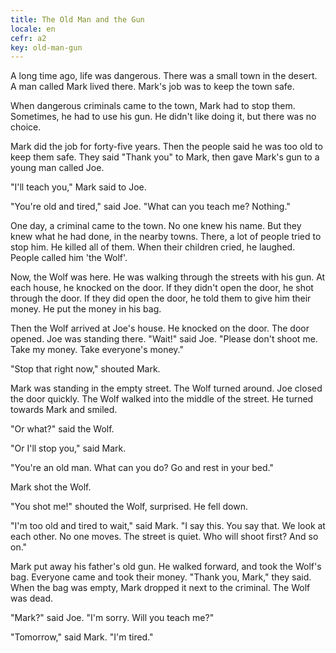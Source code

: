 ```yaml
---
title: The Old Man and the Gun
locale: en
cefr: a2
key: old-man-gun
---
```


A long time ago, life was dangerous. There was a small town in the desert. A man called Mark lived there. Mark's job was to keep the town safe.

When dangerous criminals came to the town, Mark had to stop them. Sometimes, he had to use his gun. He didn't like doing it, but there was no choice.

Mark did the job for forty-five years. Then the people said he was too old to keep them safe. They said "Thank you" to Mark, then gave Mark's gun to a young man called Joe.

"I'll teach you," Mark said to Joe.

"You're old and tired," said Joe. "What can you teach me? Nothing."

One day, a criminal came to the town. No one knew his name. But they knew what he had done, in the nearby towns. There, a lot of people tried to stop him. He killed all of them. When their children cried, he laughed. People called him 'the Wolf'.

Now, the Wolf was here. He was walking through the streets with his gun. At each house, he knocked on the door. If they didn't open the door, he shot through the door. If they did open the door, he told them to give him their money. He put the money in his bag.

Then the Wolf arrived at Joe's house. He knocked on the door. The door opened. Joe was standing there. "Wait!" said Joe. "Please don't shoot me. Take my money. Take everyone's money."

"Stop that right now," shouted Mark.

Mark was standing in the empty street. The Wolf turned around. Joe closed the door quickly. The Wolf walked into the middle of the street. He turned towards Mark and smiled.

"Or what?" said the Wolf.

"Or I'll stop you," said Mark.

"You're an old man. What can you do? Go and rest in your bed."

Mark shot the Wolf.

"You shot me!" shouted the Wolf, surprised. He fell down.

"I'm too old and tired to wait," said Mark. "I say this. You say that. We look at each other. No one moves. The street is quiet. Who will shoot first? And so on."

Mark put away his father's old gun. He walked forward, and took the Wolf's bag. Everyone came and took their money. "Thank you, Mark," they said. When the bag was empty, Mark dropped it next to the criminal. The Wolf was dead.

"Mark?" said Joe. "I'm sorry. Will you teach me?"

"Tomorrow," said Mark. "I'm tired."